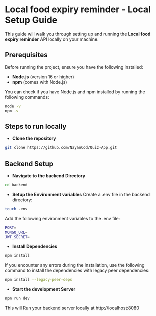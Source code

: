 # Local food expiry reminder - Local Setup Guide

This guide will walk you through setting up and running the **Local food expiry reminder** API locally on your machine.

## Prerequisites

Before running the project, ensure you have the following installed:

- **Node.js** (version 16 or higher)
- **npm** (comes with Node.js)

You can check if you have Node.js and npm installed by running the following commands:

```bash
node -v
npm -v
```

## Steps to run locally

- **Clone the repository**
```bash
git clone https://github.com/NayanCod/Quiz-App.git
```
## Backend Setup
- **Navigate to the backend Directory**
```bash
cd backend
```

- **Setup the Environment variables**
Create a .env file in the backend directory:
```bash
touch .env
```
Add the following environment variables to the .env file:
```bash
PORT=
MONGO_URL=
JWT_SECRET=
```

- **Install Dependencies**
```bash
npm install
```
If you encounter any errors during the installation, use the following command to install the dependencies with legacy peer dependencies:
```bash
npm install --legacy-peer-deps
````


- **Start the development Server**
```bash
npm run dev
```


This will Run your backend server locally at http://localhost:8080

